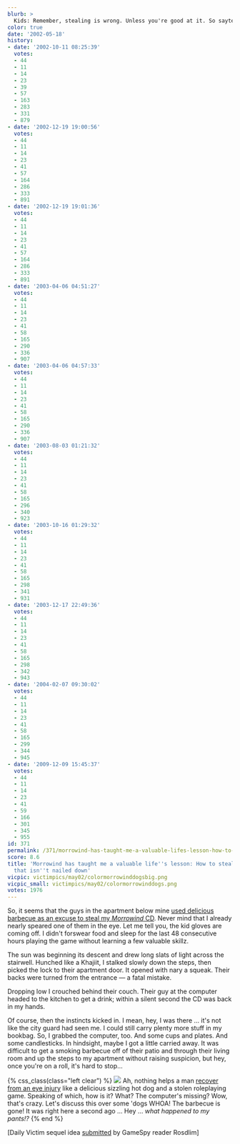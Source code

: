 ```yaml
---
blurb: >
  Kids: Remember, stealing is wrong. Unless you're good at it. So sayteth Morrowind...
color: true
date: '2002-05-18'
history:
- date: '2002-10-11 08:25:39'
  votes:
  - 44
  - 11
  - 14
  - 23
  - 39
  - 57
  - 163
  - 283
  - 331
  - 879
- date: '2002-12-19 19:00:56'
  votes:
  - 44
  - 11
  - 14
  - 23
  - 41
  - 57
  - 164
  - 286
  - 333
  - 891
- date: '2002-12-19 19:01:36'
  votes:
  - 44
  - 11
  - 14
  - 23
  - 41
  - 57
  - 164
  - 286
  - 333
  - 891
- date: '2003-04-06 04:51:27'
  votes:
  - 44
  - 11
  - 14
  - 23
  - 41
  - 58
  - 165
  - 290
  - 336
  - 907
- date: '2003-04-06 04:57:33'
  votes:
  - 44
  - 11
  - 14
  - 23
  - 41
  - 58
  - 165
  - 290
  - 336
  - 907
- date: '2003-08-03 01:21:32'
  votes:
  - 44
  - 11
  - 14
  - 23
  - 41
  - 58
  - 165
  - 296
  - 340
  - 923
- date: '2003-10-16 01:29:32'
  votes:
  - 44
  - 11
  - 14
  - 23
  - 41
  - 58
  - 165
  - 298
  - 341
  - 931
- date: '2003-12-17 22:49:36'
  votes:
  - 44
  - 11
  - 14
  - 23
  - 41
  - 58
  - 165
  - 298
  - 342
  - 943
- date: '2004-02-07 09:30:02'
  votes:
  - 44
  - 11
  - 14
  - 23
  - 41
  - 58
  - 165
  - 299
  - 344
  - 945
- date: '2009-12-09 15:45:37'
  votes:
  - 44
  - 11
  - 14
  - 23
  - 41
  - 59
  - 166
  - 301
  - 345
  - 955
id: 371
permalink: /371/morrowind-has-taught-me-a-valuable-lifes-lesson-how-to-steal-everything-that-isnt-nailed-down/
score: 8.6
title: 'Morrowind has taught me a valuable life''s lesson: How to steal everything
  that isn''t nailed down'
vicpic: victimpics/may02/colormorrowinddogsbig.png
vicpic_small: victimpics/may02/colormorrowinddogs.png
votes: 1976
---
```


So, it seems that the guys in the apartment below mine [used delicious
barbecue as an excuse to steal my *Morrowind* CD](@/victim/363.md).
Never mind that I already nearly speared one of them in the eye. Let me
tell you, the kid gloves are coming off. I didn't forswear food and
sleep for the last 48 consecutive hours playing the game without
learning a few valuable skillz.

The sun was beginning its descent and drew long slats of light across
the stairwell. Hunched like a Khajiit, I stalked slowly down the steps,
then picked the lock to their apartment door. It opened with nary a
squeak. Their backs were turned from the entrance — a fatal mistake.

Dropping low I crouched behind their couch. Their guy at the computer
headed to the kitchen to get a drink; within a silent second the CD was
back in my hands.

Of course, then the instincts kicked in. I mean, hey, I was there … it's
not like the city guard had seen me. I could still carry plenty more
stuff in my bookbag. So, I grabbed the computer, too. And some cups and
plates. And some candlesticks. In hindsight, maybe I got a little
carried away. It was difficult to get a smoking barbecue off of their
patio and through their living room and up the steps to my apartment
without raising suspicion, but hey, once you're on a roll, it's hard to
stop…

{% css_class(class="left clear") %}
[![](/img/victimpics/thesauce.png)](@/victim/363.md) Ah, nothing helps
a man [recover from an eye injury](@/victim/363.md) like a delicious
sizzling hot dog and a stolen roleplaying game. Speaking of which, how
is it? What? The computer's missing? Wow, that's crazy. Let's discuss
this over some 'dogs WHOA! The barbecue is gone! It was right here a
second ago … Hey … *what happened to my pants!?*
{% end %}

\[Daily Victim sequel idea [submitted](mailto:feedback@gamespy.com) by
GameSpy reader Rosdlim\]
